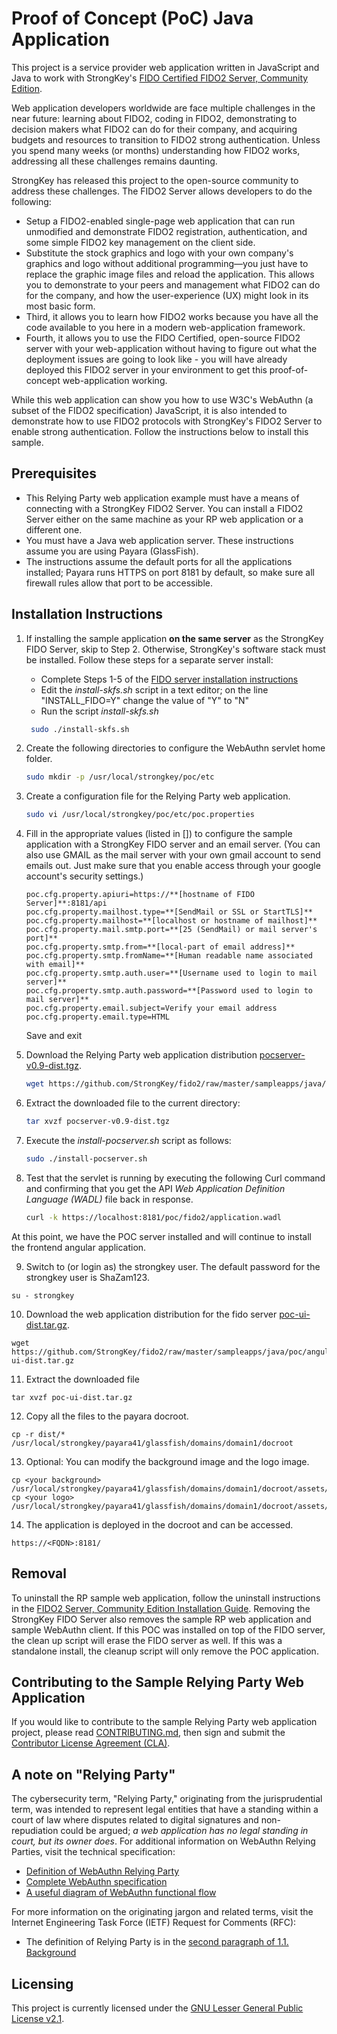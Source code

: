# Proof of Concept (PoC) Java Application
This project is a service provider web application written in JavaScript and Java to work with StrongKey's [FIDO Certified FIDO2 Server, Community Edition](https://github.com/StrongKey/fido2).

Web application developers worldwide are face multiple challenges in the near future: learning about FIDO2, coding in FIDO2, demonstrating to decision makers what FIDO2 can do for their company, and acquiring budgets and resources to transition to FIDO2 strong authentication. Unless you spend many weeks (or months) understanding how FIDO2 works, addressing all these challenges remains daunting.

StrongKey has released this project to the open-source community to address these challenges. The FIDO2 Server allows developers to do the following:

- Setup a FIDO2-enabled single-page web application that can run unmodified and demonstrate FIDO2 registration, authentication, and some simple FIDO2 key management on the client side.
- Substitute the stock graphics and logo with your own company's graphics and logo without additional programming&mdash;you just have to replace the graphic image files and reload the application.  This allows you to demonstrate to your peers and management what FIDO2 can do for the company, and how the user-experience (UX) might look in its most basic form.  
- Third, it allows you to learn how FIDO2 works because you have all the code available to you here in a modern web-application framework.
- Fourth, it allows you to use the FIDO Certified, open-source FIDO2 server with your web-application without having to figure out what the deployment issues are going to look like - you will have already deployed this FIDO2 server in your environment to get this proof-of-concept web-application working.

While this web application can show you how to use W3C's WebAuthn (a subset of the FIDO2 specification) JavaScript, it is also intended to demonstrate how to use FIDO2 protocols with StrongKey's FIDO2 Server to enable strong authentication. Follow the instructions below to install this sample.

## Prerequisites

- This Relying Party web application example must have a means of connecting with a StrongKey FIDO2 Server. You can install a FIDO2 Server either on the same machine as your RP web application or a different one.
- You must have a Java web application server. These instructions assume you are using Payara (GlassFish).
- The instructions assume the default ports for all the applications installed; Payara runs HTTPS on port 8181 by default, so make sure all firewall rules allow that port to be accessible.

## Installation Instructions

1. If installing the sample application **on the same server** as the StrongKey FIDO Server, skip to Step 2. Otherwise, StrongKey's software stack must be installed. Follow these steps for a separate server install:
    * Complete Steps 1-5 of the [FIDO server installation instructions](../../../docs/Installation_Guide_Linux.md) 
    * Edit the *install-skfs.sh* script in a text editor; on the line "INSTALL_FIDO=Y" change the value of "Y" to "N"
    * Run the script *install-skfs.sh*
    ```sh
     sudo ./install-skfs.sh
    ```
   

2. Create the following directories to configure the WebAuthn servlet home folder.

    ```sh
    sudo mkdir -p /usr/local/strongkey/poc/etc
    ```

3. Create a configuration file for the Relying Party web application.

    ```sh
    sudo vi /usr/local/strongkey/poc/etc/poc.properties
    ```
4. Fill in the appropriate values (listed in []) to configure the sample application with a StrongKey FIDO server and an email server. (You can also use GMAIL as the mail server with your own gmail account to send emails out. Just make sure that you enable access through your google account's security settings.)

   ```
   poc.cfg.property.apiuri=https://**[hostname of FIDO Server]**:8181/api
   poc.cfg.property.mailhost.type=**[SendMail or SSL or StartTLS]**
   poc.cfg.property.mailhost=**[localhost or hostname of mailhost]**
   poc.cfg.property.mail.smtp.port=**[25 (SendMail) or mail server's port]**
   poc.cfg.property.smtp.from=**[local-part of email address]**
   poc.cfg.property.smtp.fromName=**[Human readable name associated with email]**
   poc.cfg.property.smtp.auth.user=**[Username used to login to mail server]**
   poc.cfg.property.smtp.auth.password=**[Password used to login to mail server]**
   poc.cfg.property.email.subject=Verify your email address
   poc.cfg.property.email.type=HTML
   ```
   Save and exit

5. Download the Relying Party web application distribution [pocserver-v0.9-dist.tgz](https://github.com/StrongKey/fido2/raw/master/sampleapps/java/poc/server/pocserver-v0.9-dist.tgz).

    ```sh
    wget https://github.com/StrongKey/fido2/raw/master/sampleapps/java/poc/server/pocserver-v0.9-dist.tgz
    ```

6. Extract the downloaded file to the current directory:

    ```sh
    tar xvzf pocserver-v0.9-dist.tgz
    ```

7. Execute the _install-pocserver.sh_ script as follows:

    ```sh
    sudo ./install-pocserver.sh
    ```

8. Test that the servlet is running by executing the following Curl command and confirming that you get the API _Web Application Definition Language (WADL)_ file back in response.

    ```sh
    curl -k https://localhost:8181/poc/fido2/application.wadl
    ```
At this point, we have the POC server installed and will continue to install the frontend angular application.

9. Switch to (or login as) the strongkey user. The default password for the strongkey user is ShaZam123.
```
su - strongkey
```

10. Download the web application distribution for the fido server [poc-ui-dist.tar.gz](https://github.com/StrongKey/fido2/raw/master/sampleapps/java/poc/angular/poc-ui-dist.tar.gz).
```
wget https://github.com/StrongKey/fido2/raw/master/sampleapps/java/poc/angular/poc-ui-dist.tar.gz
```

11. Extract the downloaded file

```
tar xvzf poc-ui-dist.tar.gz
```
12. Copy all the files to the payara docroot.

```
cp -r dist/* /usr/local/strongkey/payara41/glassfish/domains/domain1/docroot
```
13. Optional: You can modify the background image and the logo image.

```
cp <your background> /usr/local/strongkey/payara41/glassfish/domains/domain1/docroot/assets/app/media/img/bg/background.jpg
cp <your logo> /usr/local/strongkey/payara41/glassfish/domains/domain1/docroot/assets/app/media/img/logo/logo.png
```
14. The application is deployed in the docroot and can be accessed.

```
https://<FQDN>:8181/
```

## Removal

To uninstall the RP sample web application, follow the uninstall instructions in the [FIDO2 Server, Community Edition Installation Guide](https://github.com/StrongKey/fido2/blob/master/docs/Installation_Guide_Linux.md#removal). Removing the StrongKey FIDO Server also removes the sample RP web application and sample WebAuthn client.
If this POC was installed on top of the FIDO server, the clean up script will erase the FIDO server as well. If this was a standalone install, the cleanup script will only remove the POC application.

## Contributing to the Sample Relying Party Web Application 

If you would like to contribute to the sample Relying Party web application project, please read [CONTRIBUTING.md](https://github.com/StrongKey/fido2/blob/master/CONTRIBUTING.md), then sign and submit the [Contributor License Agreement (CLA)](https://cla-assistant.io/StrongKey/FIDO-Server).

## A note on "Relying Party"

The cybersecurity term, "Relying Party," originating from the jurisprudential term, was intended to represent legal entities that have a standing within a court of law where disputes related to digital signatures and non-repudiation could be argued; *a web application has no legal standing in court, but its owner does*. For additional information on WebAuthn Relying Parties, visit the technical specification:

- [Definition of WebAuthn Relying Party](https://www.w3.org/TR/webauthn/#webauthn-relying-party)
- [Complete WebAuthn specification](https://www.w3.org/TR/webauthn)
- [A useful diagram of WebAuthn functional flow](https://www.w3.org/TR/webauthn/#api)

For more information on the originating jargon and related terms, visit the Internet Engineering Task Force (IETF) Request for Comments (RFC):

- The definition of Relying Party is in the [second paragraph of 1.1. Background](https://tools.ietf.org/html/rfc3647#section-1.1)

## Licensing
This project is currently licensed under the [GNU Lesser General Public License v2.1](../../../LICENSE).

